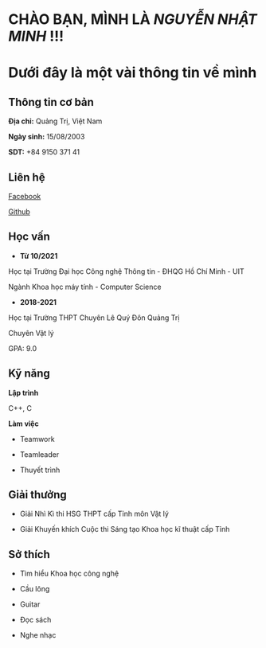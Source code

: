 # CHÀO BẠN, MÌNH LÀ _NGUYỄN NHẬT MINH_ !!!
# Dưới đây là một vài thông tin về mình 



## **Thông tin cơ bản**
**Địa chỉ:** Quảng Trị, Việt Nam

**Ngày sinh:** 15/08/2003

**SDT:** +84 9150 371 41

## **Liên hệ**
[Facebook](https://www.facebook.com/profile.php?id=100027474632636)

[Github](https://github.com/greenearth2003)

## **Học vấn**
- **Từ 10/2021**

Học tại Trường Đại học Công nghệ Thông tin - ĐHQG Hồ Chí Minh - UIT

Ngành Khoa học máy tính - Computer Science

- **2018-2021**

Học tại Trường THPT Chuyên Lê Quý Đôn Quảng Trị

Chuyên Vật lý

GPA: 9.0

## **Kỹ năng**
 
 
**Lập trình**
 
 C++, C

**Làm việc**

- Teamwork

- Teamleader

- Thuyết trình

## **Giải thưởng**
- Giải Nhì Kì thi HSG THPT cấp Tỉnh môn Vật lý 

- Giải Khuyến khích Cuộc thi Sáng tạo Khoa học kĩ thuật cấp Tỉnh

## **Sở thích**
- Tìm hiểu Khoa học công nghệ

- Cầu lông

- Guitar

- Đọc sách 

- Nghe nhạc


